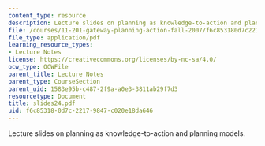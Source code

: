 ```yaml
---
content_type: resource
description: Lecture slides on planning as knowledge-to-action and planning models.
file: /courses/11-201-gateway-planning-action-fall-2007/f6c853180d7c22179847c020e18da646_slides24.pdf
file_type: application/pdf
learning_resource_types:
- Lecture Notes
license: https://creativecommons.org/licenses/by-nc-sa/4.0/
ocw_type: OCWFile
parent_title: Lecture Notes
parent_type: CourseSection
parent_uid: 1583e95b-c487-2f9a-a0e3-3811ab29f7d3
resourcetype: Document
title: slides24.pdf
uid: f6c85318-0d7c-2217-9847-c020e18da646
---
```

Lecture slides on planning as knowledge-to-action and planning models.